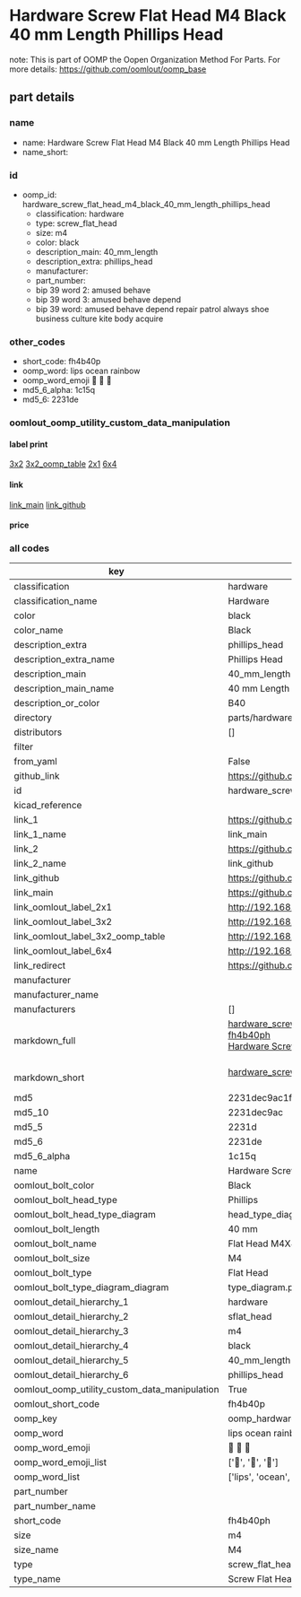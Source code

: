 # Hardware Screw Flat Head M4 Black 40 mm Length Phillips Head  

note: This is part of OOMP the Oopen Organization Method For Parts. For more details: https://github.com/oomlout/oomp_base

##  part details
  







### name
* name: Hardware Screw Flat Head M4 Black 40 mm Length Phillips Head
* name_short: 
### id
* oomp_id: hardware_screw_flat_head_m4_black_40_mm_length_phillips_head
  * classification: hardware
  * type: screw_flat_head
  * size: m4
  * color: black
  * description_main: 40_mm_length
  * description_extra: phillips_head
  * manufacturer: 
  * part_number: 
  * bip 39 word 2: amused behave
  * bip 39 word 3: amused behave depend
  * bip 39 word: amused behave depend repair patrol always shoe business culture kite body acquire

### other_codes
* short_code: fh4b40p
* oomp_word: lips ocean rainbow
* oomp_word_emoji :lips: :ocean: :rainbow:
* md5_6_alpha: 1c15q
* md5_6: 2231de






### oomlout_oomp_utility_custom_data_manipulation
#### label print
[3x2](http://192.168.1.245:1112/?label=oomp%201c15q)
[3x2_oomp_table](http://192.168.1.108:1112/?label=oomp%201c15q)
[2x1](http://192.168.1.242:1112/?label=oomp%201c15q)
[6x4](http://192.168.1.55:1112/?label=oomp%201c15q)    

#### link

[link_main](https://github.com/oomlout/oomlout_oomp_version_1_messy/tree/main/parts/hardware_screw_flat_head_m4_black_40_mm_length_phillips_head) [link_github](https://github.com/oomlout/oomlout_oomp_version_1_messy/tree/main/parts/hardware_screw_flat_head_m4_black_40_mm_length_phillips_head)                             

#### price







### all codes 
| key | value |  
| --- | --- |  
| classification | hardware |  
| classification_name | Hardware |  
| color | black |  
| color_name | Black |  
| description_extra | phillips_head |  
| description_extra_name | Phillips Head |  
| description_main | 40_mm_length |  
| description_main_name | 40 mm Length |  
| description_or_color | B40 |  
| directory | parts/hardware_screw_flat_head_m4_black_40_mm_length_phillips_head |  
| distributors | [] |  
| filter |  |  
| from_yaml | False |  
| github_link | https://github.com/oomlout/oomlout_oomp_part_src/tree/main/parts/hardware_screw_flat_head_m4_black_40_mm_length_phillips_head |  
| id | hardware_screw_flat_head_m4_black_40_mm_length_phillips_head |  
| kicad_reference |  |  
| link_1 | https://github.com/oomlout/oomlout_oomp_version_1_messy/tree/main/parts/hardware_screw_flat_head_m4_black_40_mm_length_phillips_head |  
| link_1_name | link_main |  
| link_2 | https://github.com/oomlout/oomlout_oomp_version_1_messy/tree/main/parts/hardware_screw_flat_head_m4_black_40_mm_length_phillips_head |  
| link_2_name | link_github |  
| link_github | https://github.com/oomlout/oomlout_oomp_version_1_messy/tree/main/parts/hardware_screw_flat_head_m4_black_40_mm_length_phillips_head |  
| link_main | https://github.com/oomlout/oomlout_oomp_version_1_messy/tree/main/parts/hardware_screw_flat_head_m4_black_40_mm_length_phillips_head |  
| link_oomlout_label_2x1 | http://192.168.1.242:1112/?label=oomp%201c15q |  
| link_oomlout_label_3x2 | http://192.168.1.245:1112/?label=oomp%201c15q |  
| link_oomlout_label_3x2_oomp_table | http://192.168.1.108:1112/?label=oomp%201c15q |  
| link_oomlout_label_6x4 | http://192.168.1.55:1112/?label=oomp%201c15q |  
| link_redirect | https://github.com/oomlout/oomlout_oomp_version_1_messy/tree/main/parts/hardware_screw_flat_head_m4_black_40_mm_length_phillips_head |  
| manufacturer |  |  
| manufacturer_name |  |  
| manufacturers | [] |  
| markdown_full | [hardware_screw_flat_head_m4_black_40_mm_length_phillips_head](none)<br>[fh4b40ph](none)<br>[Hardware Screw Flat Head M4 Black 40 Mm Length Phillips Head](none)<br><br> |  
| markdown_short | [hardware_screw_flat_head_m4_black_40_mm_length_phillips_head](none)<br><br> |  
| md5 | 2231dec9ac1f18cc1e509b6875c51841 |  
| md5_10 | 2231dec9ac |  
| md5_5 | 2231d |  
| md5_6 | 2231de |  
| md5_6_alpha | 1c15q |  
| name | Hardware Screw Flat Head M4 Black 40 mm Length Phillips Head |  
| oomlout_bolt_color | Black |  
| oomlout_bolt_head_type | Phillips |  
| oomlout_bolt_head_type_diagram | head_type_diagram.png |  
| oomlout_bolt_length | 40 mm |  
| oomlout_bolt_name | Flat Head M4X40 mm Black (Phillips) |  
| oomlout_bolt_size | M4 |  
| oomlout_bolt_type | Flat Head |  
| oomlout_bolt_type_diagram_diagram | type_diagram.png |  
| oomlout_detail_hierarchy_1 | hardware |  
| oomlout_detail_hierarchy_2 | sflat_head |  
| oomlout_detail_hierarchy_3 | m4 |  
| oomlout_detail_hierarchy_4 | black |  
| oomlout_detail_hierarchy_5 | 40_mm_length |  
| oomlout_detail_hierarchy_6 | phillips_head |  
| oomlout_oomp_utility_custom_data_manipulation | True |  
| oomlout_short_code | fh4b40p |  
| oomp_key | oomp_hardware_screw_flat_head_m4_black_40_mm_length_phillips_head |  
| oomp_word | lips ocean rainbow |  
| oomp_word_emoji | :lips: :ocean: :rainbow: |  
| oomp_word_emoji_list | [':lips:', ':ocean:', ':rainbow:'] |  
| oomp_word_list | ['lips', 'ocean', 'rainbow'] |  
| part_number |  |  
| part_number_name |  |  
| short_code | fh4b40ph |  
| size | m4 |  
| size_name | M4 |  
| type | screw_flat_head |  
| type_name | Screw Flat Head |  
